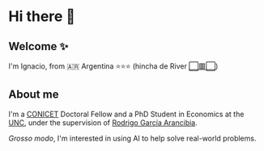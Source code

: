# Hi there 👋

## Welcome ✨

I'm Ignacio, from 🇦🇷 Argentina ⭐⭐⭐ (hincha de River [⬜🟥⬜](https://www.youtube.com/watch?v=t-4fGdeg9og))

## About me

I'm a [CONICET](https://www.conicet.gov.ar/?lan=en) Doctoral Fellow and a PhD Student in Economics at the [UNC](https://www.unc.edu.ar/), under the supervision of [Rodrigo García Arancibia](https://sites.google.com/site/rgarciaarancibia/home).

*Grosso modo*, I'm interested in using AI to help solve real-world problems.
<!--
**girelaignacio/girelaignacio** is a ✨ _special_ ✨ repository because its `README.md` (this file) appears on your GitHub profile.

Here are some ideas to get you started:

- 🔭 I’m currently working on ...
- 🌱 I’m currently learning ...
- 👯 I’m looking to collaborate on ...
- 🤔 I’m looking for help with ...
- 💬 Ask me about ...
- 📫 How to reach me: ignacio.girela@unc.edu.ar
- 😄 Pronouns: ...
- ⚡ Fun fact: ...
-->

